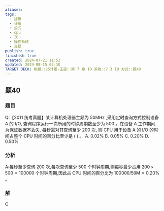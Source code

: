 ```yaml
---
aliases: 
tags:
  - 犹豫
  - 计组
  - 公式
  - cpu
  - IO
  - 操作系统
  - 真题
publish: true
finished: true
created: 2024-07-21 11:53
updated: 2024-08-15 03:10
TARGET DECK: 刷题::25计组-王道::第 7 章 IO 系统::7.3 IO 方式::题40
---
```


## 题40
### 题目
Q:【2011 统考真题】某计算机处理器主频为 ${50}\mathrm{{MHz}}$ ,采用定时查询方式控制设备 $\mathrm{A}$ 的 I/O, 查询程序运行一次所用的时钟周期数至少为 500 。在设备 A 工作期间, 为保证数据不丢失, 每秒需对其查询至少 200 次, 则 CPU 用于设备 A 的 I/O 的时间占整个 CPU 时间的百分比至少是 ( ) 。
A. ${0.02}\%$ B. ${0.05}\%$ C. ${0.20}\%$ D. ${0.50}\%$
### 分析
A:每秒至少查询 200 次,每次查询至少 500 个时钟周期,则每秒最少占用 ${200} \times  {500} = {100000}$ 个时钟周期,因此占 CPU 时间的百分比为 ${100000}/{50}\mathrm{M} = {0.20}\%$ 。
### 解
C
